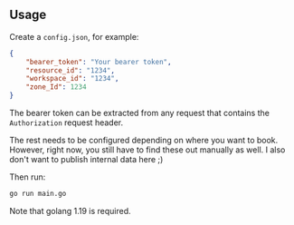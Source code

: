## Usage

Create a `config.json`, for example:

```json
{
    "bearer_token": "Your bearer token",
    "resource_id": "1234",
    "workspace_id": "1234",
    "zone_Id": 1234
}
```

The bearer token can be extracted from any request that contains the
`Authorization` request header.

The rest needs to be configured depending on where you want to book.
However, right now, you still have to find these out manually as well.
I also don't want to publish internal data here ;)

Then run:

```sh
go run main.go
```

Note that golang 1.19 is required.
